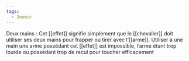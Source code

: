 ```yaml
---
tags:
  - Joueur
---
```

Deux mains : 
	Cet [[effet]] signifie simplement que le [[chevalier]] doit utiliser ses deux mains pour frapper ou tirer avec l’[[arme]]. Utiliser à une main une arme possédant cet [[effet]] est impossible, l’arme étant trop lourde ou possédant trop de recul pour toucher efficacement